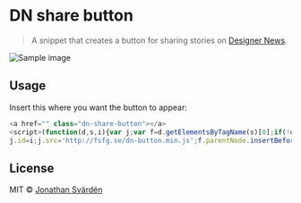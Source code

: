 # DN share button

> A snippet that creates a button for sharing stories on [Designer News](https://news.layervault.com/).

![Sample image](http://i.imgur.com/45jlYky.png "Submit to Designer News")

## Usage

Insert this where you want the button to appear:

```js
<a href="" class="dn-share-button"></a>
<script>(function(d,s,i){var j;var f=d.getElementsByTagName(s)[0];if(!d.getElementById(i)){j=d.createElement(s);
j.id=i;j.src='http://fsfg.se/dn-button.min.js';f.parentNode.insertBefore(j,f);}})(document,'script','dn-btn-js');</script>
```

## License

MIT © [Jonathan Svärdén](http://svarden.se)